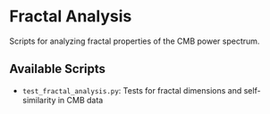 # Fractal Analysis

Scripts for analyzing fractal properties of the CMB power spectrum.

## Available Scripts

- `test_fractal_analysis.py`: Tests for fractal dimensions and self-similarity in CMB data
